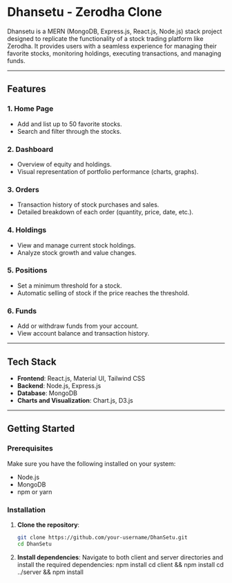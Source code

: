 # Dhansetu - Zerodha Clone

Dhansetu is a MERN (MongoDB, Express.js, React.js, Node.js) stack project designed to replicate the functionality of a stock trading platform like Zerodha. It provides users with a seamless experience for managing their favorite stocks, monitoring holdings, executing transactions, and managing funds.

---

## Features

### 1. **Home Page**
   - Add and list up to 50 favorite stocks.
   - Search and filter through the stocks.

### 2. **Dashboard**
   - Overview of equity and holdings.
   - Visual representation of portfolio performance (charts, graphs).

### 3. **Orders**
   - Transaction history of stock purchases and sales.
   - Detailed breakdown of each order (quantity, price, date, etc.).

### 4. **Holdings**
   - View and manage current stock holdings.
   - Analyze stock growth and value changes.

### 5. **Positions**
   - Set a minimum threshold for a stock.
   - Automatic selling of stock if the price reaches the threshold.

### 6. **Funds**
   - Add or withdraw funds from your account.
   - View account balance and transaction history.

---

## Tech Stack

- **Frontend**: React.js, Material UI, Tailwind CSS
- **Backend**: Node.js, Express.js
- **Database**: MongoDB
- **Charts and Visualization**: Chart.js, D3.js

---

## Getting Started

### Prerequisites

Make sure you have the following installed on your system:
- Node.js
- MongoDB
- npm or yarn

### Installation

1. **Clone the repository**:
   ```bash
   git clone https://github.com/your-username/DhanSetu.git
   cd DhanSetu

2. **Install dependencies**: Navigate to both client and server directories and install the required dependencies:
    npm install
    cd client && npm install
    cd ../server && npm install

